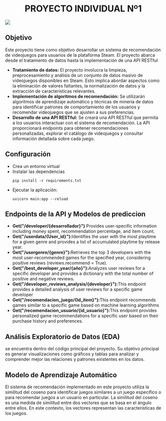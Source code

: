 <h1 align="center"> PROYECTO INDIVIDUAL Nº1 </h1>

<img src="https://media.licdn.com/dms/image/C4D12AQGZ3XMPSxkgyg/article-cover_image-shrink_720_1280/0/1603203682939?e=1718841600&v=beta&t=qIKNoFXXY7Gsg5xfE2FNYd4odtS7tNalr5WvVQ069Xk" />

<h2 align="left"> Objetivo</h2>

<p>Este proyecto tiene como objetivo desarrollar un sistema de recomendación de videojuegos para usuarios de la plataforma Steam. El proyecto abarca desde el tratamiento de datos hasta la implementación de una API RESTful</p>

<div>
  <ul>
    <li><b>Tratamiento de datos:</b> El proyecto involucra la limpieza, preprocesamiento y análisis de un conjunto de datos masivo de videojuegos disponibles en Steam. Esto implica abordar aspectos como la eliminación de valores faltantes, la normalización de datos y la extracción de características relevantes.</li>
    <li><b>Implementación de algoritmos de recomendación:</b> Se utilizarán algoritmos de aprendizaje automático y técnicas de minería de datos para identificar patrones de comportamiento de los usuarios y recomendar videojuegos que se ajusten a sus preferencias.</li>
    <li><b>Desarrollo de una API RESTful:</b> Se creará una API RESTful que permita a los usuarios interactuar con el sistema de recomendación. La API proporcionará endpoints para obtener recomendaciones personalizadas, explorar el catálogo de videojuegos y consultar información detallada sobre cada juego.</li>
  </ul>
</div>
  </ul>
</div
><h2 align="left"> Configuración </h2>
<div>
  <ul>
    <li>Crea un entorno virtual</li>
    <li>Instalar las dependencias</li>
    
    pip install -r requirements.txt

<li>Ejecutar la aplicación:</li>

    uvicorn main:app --reload
  </ul>
</div>

<h2 align="left"> Endpoints de la API y Modelos de prediccion</h2>
<div>
  <ul>
    <li><b>Get("/developer/{desarrollador}")</b> Provides user-specific information including money spent, recommendation percentage, and item count.</li>
    <li><b>Get("/userdata/{User_id}"):</b>Identifies the user with the most playtime for a given genre and provides a list of accumulated playtime by release year.</li>
    <li><b>Get("/usergenre/{genre}"):</b>Retrieves the top 3 developers with the most user-recommended games for the specified year, considering positive reviews (reviews.recommend = True).</li>
    <li><b>Get("/best_developer_year/{año}"):</b>Analyzes user reviews for a specific developer and provides a dictionary with the total number of positive and negative reviews.</li>
    <li><b>Get("/developer_reviews_analysis/{developer}"):</b>This endpoint provides a detailed analysis of user reviews for a specific game developer</li>
    <li><b>Get("/recomendacion_juego/{Id_item}"):</b>This endpoint recommends games similar to a specific game based on machine learning algorithms</li>
    <li><b>Get("/recomendacion_usuario/{id_usuario}"):</b>This endpoint provides personalized game recommendations for a specific user based on their purchase history and preferences.</li>

  </ul>
</div>

<h2 align="left"> Análisis Exploratorio de Datos (EDA) </h2>
<p>se encuentra dentro del código principal del proyecto. Su objetivo principal es generar visualizaciones como gráficos y tablas para analizar y comprender mejor las relaciones y patrones existentes en los datos.</p>

<h2 align="left"> Modelo de Aprendizaje Automático </h2>
<p>El sistema de recomendación implementado en este proyecto utiliza la similitud del coseno para identificar juegos similares a un juego específico o para recomendar juegos a un usuario en particular. La similitud del coseno es una medida de similitud entre dos vectores que se basa en el ángulo entre ellos. En este contexto, los vectores representan las características de los juegos.</p>
